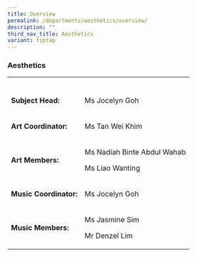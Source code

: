 ```yaml
---
title: Overview
permalink: /departments/aesthetics/overview/
description: ""
third_nav_title: Aesthetics
variant: tiptap
---
```

<h3>Aesthetics</h3>
<table style="minWidth: 50px">
<colgroup>
<col>
<col>
</colgroup>
<tbody>
<tr>
<th rowspan="1" colspan="1">
<p></p>
</th>
<th rowspan="1" colspan="1">
<p></p>
</th>
</tr>
<tr>
<td rowspan="1" colspan="1">
<p><strong>Subject Head:</strong>
</p>
</td>
<td rowspan="1" colspan="1">
<p>Ms Jocelyn Goh</p>
</td>
</tr>
<tr>
<td rowspan="1" colspan="1">
<p><strong>Art Coordinator:</strong>
</p>
</td>
<td rowspan="1" colspan="1">
<p>Ms Tan Wei Khim</p>
</td>
</tr>
<tr>
<td rowspan="1" colspan="1">
<p><strong>Art Members:</strong>
</p>
</td>
<td rowspan="1" colspan="1">
<p>Ms Nadiah Binte Abdul Wahab</p>
<p>Ms Liao Wanting</p>
</td>
</tr>
<tr>
<td rowspan="1" colspan="1">
<p><strong>Music Coordinator:</strong>
</p>
</td>
<td rowspan="1" colspan="1">
<p>Ms Jocelyn Goh</p>
</td>
</tr>
<tr>
<td rowspan="1" colspan="1">
<p><strong>Music Members:</strong>
</p>
</td>
<td rowspan="1" colspan="1">
<p>Ms Jasmine Sim</p>
<p>Mr Denzel Lim</p>
</td>
</tr>
</tbody>
</table>
<p></p>